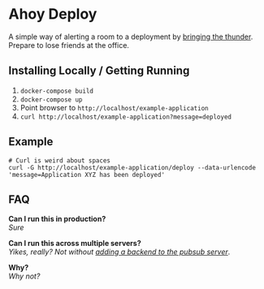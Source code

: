 # Ahoy Deploy

A simple way of alerting a room to a deployment by [bringing the thunder](https://github.com/nodanaonlyzuul/Paul-Dix--Thundergod).  
Prepare to lose friends at the office.

## Installing Locally / Getting Running

1. `docker-compose build`
1. `docker-compose up`
1. Point browser to `http://localhost/example-application`
1. `curl http://localhost/example-application?message=deployed`

## Example

```
# Curl is weird about spaces
curl -G http://localhost/example-application/deploy --data-urlencode 'message=Application XYZ has been deployed'
```

## FAQ

**Can I run this in production?**  
_Sure_

**Can I run this across multiple servers?**  
_Yikes, really? Not without [adding a backend to the pubsub server](https://faye.jcoglan.com/ruby/engines.html)_.

**Why?**  
_Why not?_
